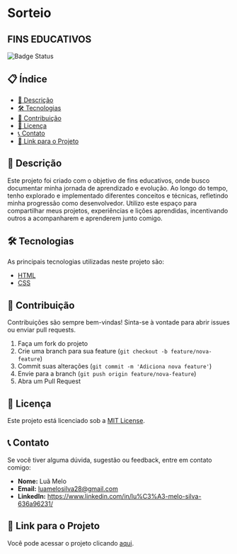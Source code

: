 # Sorteio

## FINS EDUCATIVOS

![Badge Status](https://img.shields.io/badge/status-active-brightgreen)

## 📋 Índice

- [📖 Descrição](#descrição)
- [🛠️ Tecnologias](#tecnologias)
- [🤝 Contribuição](#contribuição)
- [📜 Licença](#licença)
- [📞 Contato](#contato)
- [🔗 Link para o Projeto](#link-para-o-projeto)


## 📖 Descrição

Este projeto foi criado com o objetivo de fins educativos, onde busco documentar minha jornada de aprendizado e evolução. Ao longo do tempo, tenho explorado e implementado diferentes conceitos e técnicas, refletindo minha progressão como desenvolvedor. Utilizo este espaço para compartilhar meus projetos, experiências e lições aprendidas, incentivando outros a acompanharem e aprenderem junto comigo.

## 🛠️ Tecnologias

As principais tecnologias utilizadas neste projeto são:

- [HTML](https://developer.mozilla.org/en-US/docs/Web/HTML)
- [CSS](https://developer.mozilla.org/en-US/docs/Web/CSS)

## 🤝 Contribuição

Contribuições são sempre bem-vindas! Sinta-se à vontade para abrir issues ou enviar pull requests.

1. Faça um fork do projeto
2. Crie uma branch para sua feature (`git checkout -b feature/nova-feature`)
3. Commit suas alterações (`git commit -m 'Adiciona nova feature'`)
4. Envie para a branch (`git push origin feature/nova-feature`)
5. Abra um Pull Request

## 📜 Licença

Este projeto está licenciado sob a [MIT License](LICENSE).

## 📞 Contato

Se você tiver alguma dúvida, sugestão ou feedback, entre em contato comigo:

- **Nome:** Luã Melo
- **Email:** luamelosilva28@gmail.com
- **LinkedIn:** https://www.linkedin.com/in/lu%C3%A3-melo-silva-636a96231/

## 🔗 Link para o Projeto

Você pode acessar o projeto clicando [aqui](https://luamelosilva.github.io/Sorteio/).
